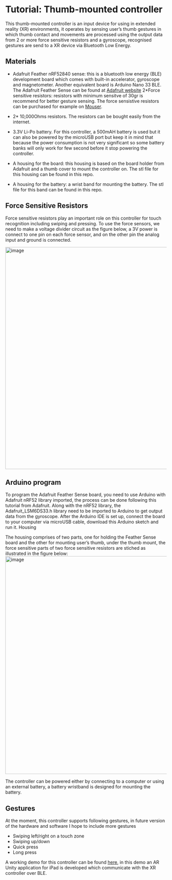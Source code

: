 # Tutorial: Thumb-mounted controller

This thumb-mounted controller is an input device for using in extended reality (XR) environments, it operates by sensing user’s thumb gestures in which thumb contact and movements are processed using the output data from 2 or more force sensitive resistors and a gyroscope, recognised gestures are send to a XR device via Bluetooth Low Energy.

## Materials

 -  Adafruit Feather nRF52840 sense: this is a bluetooth low energy (BLE) development board which comes with built-in accelerator, gyroscope and magnetometer. Another equivalent board is Arduino Nano 33 BLE. The Adafruit Feather Sense can be found at [Adafruit website](https://www.adafruit.com/product/4516)
2*Force sensitive resistors: resistors with minimum sensitve of 30gr is recommend for better gesture sensing. The force sensistive resistors can be purchased for example on [Mouser](https://eu.mouser.com/ProductDetail/Ohmite/FSR05CE?qs=0lSvoLzn4L9hUdjZ8RLKtw==).

- 2* 10,000Ohms resistors. The resistors can be bought easily from the internet.
- 3.3V Li-Po battery. For this controller, a 500mAH battery is used but it can also be powered by the microUSB port but keep it in mind that because the power consumption is not very significant so some battery banks will only work for few second before it stop powering the controller.
- A housing for the board: this housing is based on the board holder from Adafruit and a thumb cover to mount the controller on. The stl file for this housing can be found in this repo.
- A housing for the battery: a wrist band for mounting the battery. The stl file for this band can be found in this repo.

## Force Sensitive Resistors

Force sensitive resistors play an important role on this controller for touch recognition including swiping and pressing. To use the force sensors, we need to make a voltage divider circuit as the figure below, a 3V power is connect to one pin on each force sensor, and on the other pin the analog input and ground is connected.

<img width="694" alt="image" src="https://user-images.githubusercontent.com/46408299/158440514-24e7ef20-33b0-4343-98be-111f3e64b7fb.png">

## Arduino program

To program the Adafruit Feather Sense board, you need to use Arduino with Adafruit nRF52 library imported, the process can be done following this tutorial from Adafruit. Along with the nRF52 library, the Adafruit_LSM6DS33.h library need to be imported to Arduino to get output data from the gyroscope. After the Arduino IDE is set up, connect the board to your computer via microUSB cable, download this Arduino sketch  and run it. 
Housing

The housing comprises of two parts, one for holding the Feather Sense board and the other for mounting user’s thumb, under the thumb mount, the force sensitive parts of two force sensitive resistors are stiched as illustrated in the figure below:
<img width="681" alt="image" src="https://user-images.githubusercontent.com/46408299/158440403-1672186f-5fa4-4843-a0e4-049963879c19.png">


The controller can be powered either by connecting to a computer or using an external battery, a battery wristband is designed for mounting the battery.


## Gestures
At the moment, this controller supports following gestures, in future version of the hardware and software I hope to include more gestures
- Swiping left/right on a touch zone
- Swiping up/down
- Quick press
- Long press

A working demo for this controller can be found [here](https://phuoctrinh.com/ar-input-prototype), in this demo an AR Unity application for iPad is developed which communicate with the XR controller over BLE.
